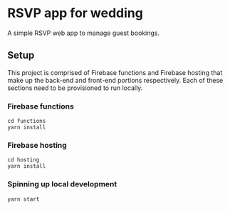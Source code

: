 # RSVP app for wedding

A simple RSVP web app to manage guest bookings.

## Setup
This project is comprised of Firebase functions and Firebase hosting that make
up the back-end and front-end portions respectively. Each of these sections need
to be provisioned to run locally.

### Firebase functions
```
cd functions
yarn install
```

### Firebase hosting
```
cd hosting
yarn install
```

### Spinning up local development
```
yarn start
```
